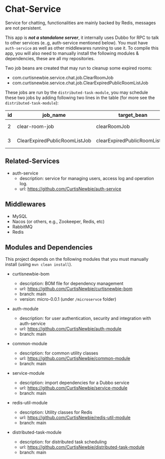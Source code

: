 # Chat-Service

Service for chatting, functionalities are mainly backed by Redis, messages are not persistent.

This app is ***not a standalone server***, it internally uses Dubbo for RPC to talk to other services (e..g, auth-service mentioned below). You must have `auth-service`  as well as other middlewares running to use it. To compile this app, you will also need to manually install the following modules & dependencies, these are all my repositories.

Two job beans are created that may run to cleanup some expired rooms:

- com.curtisnewbie.service.chat.job.ClearRoomJob
- com.curtisnewbie.service.chat.job.ClearExpiredPublicRoomListJob

These jobs are run by the `distributed-task-module`, you may schedule these two jobs by adding following two lines in the table (for more see the `distributed-task-module`):

|id |job_name      |target_bean |cron_expr    |app_group   |last_run_start_time|last_run_end_time  |last_run_by|enabled|concurrent_enabled|
|---|--------------|------------|-------------|------------|-------------------|-------------------|-----------|-------|------------------|
|2  |clear-room-job|clearRoomJob|0 0/1 * ? * *|chat-service|2021-08-25 15:35:00|2021-08-25 15:35:00|scheduler  |0      |0                 |
|3  |ClearExpiredPublicRoomListJob|clearExpiredPublicRoomListJob|0 0/1 * ? * *|chat-service|2021-08-26 15:06:00|2021-08-26 15:06:00|scheduler  |1      |0                 

## Related-Services

- auth-service 
    - description: service for managing users, access log and operation log.
    - url: https://github.com/CurtisNewbie/auth-service

## Middlewares

- MySQL
- Nacos (or others, e.g., Zookeeper, Redis, etc)
- RabbitMQ
- Redis

## Modules and Dependencies

This project depends on the following modules that you must manually install (using `mvn clean install`).

- curtisnewbie-bom
    - description: BOM file for dependency management
    - url: https://github.com/CurtisNewbie/curtisnewbie-bom
    - branch: main
    - version: micro-0.0.1 (under `/microservce` folder)

- auth-module
    - description: for user authentication, security and integration with auth-service
    - url: https://github.com/CurtisNewbie/auth-module
    - branch: main 

- common-module
    - description: for common utility classes 
    - url: https://github.com/CurtisNewbie/common-module
    - branch: main

- service-module
    - description: import dependencies for a Dubbo service
    - url: https://github.com/CurtisNewbie/service-module
    - branch: main

- redis-util-module
    - description: Utility classes for Redis
    - url: https://github.com/CurtisNewbie/redis-util-module
    - branch: main

- distributed-task-module
    - description: for distributed task scheduling
    - url: https://github.com/CurtisNewbie/distributed-task-module
    - branch: main